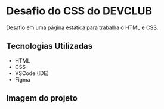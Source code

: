 # Desafio do CSS do DEVCLUB
<p>Desafio em uma página estática para trabalha o HTML e CSS.</p>

## Tecnologias Utilizadas
* HTML
* CSS
* VSCode (IDE)
* Figma

## Imagem do projeto
